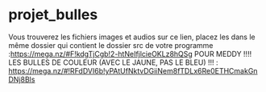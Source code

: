 # projet_bulles
Vous trouverez les fichiers images et audios sur ce lien, placez les dans le même dossier qui contient le dossier src de votre programme :https://mega.nz/#F!kdgTjCgb!2-htNeIfjlcieOKLz8hQSg
POUR MEDDY !!!! LES BULLES DE COULEUR (AVEC LE JAUNE, PAS LE BLEU) !!! :
https://mega.nz/#!RFdDVI6b!yPAtUfNktvDGiiNem8fTDLx6Re0ETHCmakGnDNj8Bls
